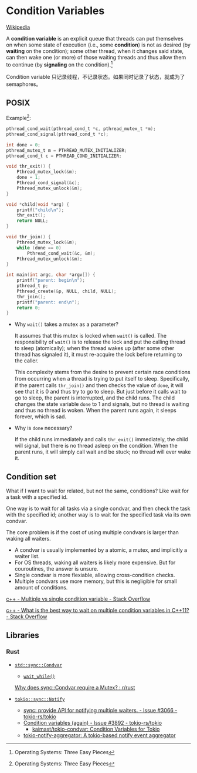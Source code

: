 # Condition Variables
[Wikipedia](https://en.wikipedia.org/wiki/Monitor_(synchronization))

A **condition variable** is an explicit queue that threads can put themselves on when some state of execution (i.e., some **condition**) is not as desired (by **waiting** on the condition); some other thread, when it changes said state, can then wake one (or more) of those waiting threads and thus allow them to continue (by **signaling** on the condition).[^three]

Condition variable 只记录线程，不记录状态。如果同时记录了状态，就成为了 semaphores。

## POSIX
Example[^three]:
```c
pthread_cond_wait(pthread_cond_t *c, pthread_mutex_t *m);
pthread_cond_signal(pthread_cond_t *c);

int done = 0;
pthread_mutex_t m = PTHREAD_MUTEX_INITIALIZER;
pthread_cond_t c = PTHREAD_COND_INITIALIZER;

void thr_exit() {
    Pthread_mutex_lock(&m);
    done = 1;
    Pthread_cond_signal(&c);
    Pthread_mutex_unlock(&m);
}

void *child(void *arg) {
    printf("child\n");
    thr_exit();
    return NULL;
}

void thr_join() {
    Pthread_mutex_lock(&m);
    while (done == 0)
        Pthread_cond_wait(&c, &m);
    Pthread_mutex_unlock(&m);
}

int main(int argc, char *argv[]) {
    printf("parent: begin\n");
    pthread_t p;
    Pthread_create(&p, NULL, child, NULL);
    thr_join();
    printf("parent: end\n");
    return 0;
}
```

- Why `wait()` takes a mutex as a parameter?
  
  It assumes that this mutex is locked when `wait()` is called. The responsibility of `wait()` is to release the lock and put the calling thread to sleep (atomically); when the thread wakes up (after some other thread has signaled it), it must re-acquire the lock before returning to the caller.
  
  This complexity stems from the desire to prevent certain race conditions from occurring when a thread is trying to put itself to sleep. Speciﬁcally, if the parent calls `thr_join()` and then checks the value of `done`, it will see that it is 0 and thus try to go to sleep. But just before it calls wait to go to sleep, the parent is interrupted, and the child runs. The child changes the state variable `done` to 1 and signals, but no thread is waiting and thus no thread is woken. When the parent runs again, it sleeps forever, which is sad.

- Why is `done` necessary?

  If the child runs immediately and calls `thr_exit()` immediately, the child will signal, but there is no thread asleep on the condition. When the parent runs, it will simply call wait and be stuck; no thread will ever wake it.

## Condition set
What if I want to wait for related, but not the same, conditions? Like wait for a task with a specified id.

One way is to wait for all tasks via a single condvar, and then check the task with the specified id; another way is to wait for the specified task via its own condvar.

The core problem is if the cost of using multiple condvars is larger than waking all waiters.
- A condvar is usually implemented by a atomic, a mutex, and implicitly a waiter list. 
- For OS threads, waking all waiters is likely more expensive. But for couroutines, the answer is unsure.
- Single condvar is more flexiable, allowing cross-condition checks.
- Multiple condvars use more memory, but this is negligible for small amount of conditions.

[c++ - Multiple vs single condition variable - Stack Overflow](https://stackoverflow.com/questions/50580656/multiple-vs-single-condition-variable)

[c++ - What is the best way to wait on multiple condition variables in C++11? - Stack Overflow](https://stackoverflow.com/questions/27341029/what-is-the-best-way-to-wait-on-multiple-condition-variables-in-c11)

## Libraries
### Rust
- [`std::sync::Condvar`](https://doc.rust-lang.org/std/sync/struct.Condvar.html)
  - [`wait_while()`](https://doc.rust-lang.org/std/sync/struct.Condvar.html#method.wait_while)

  [Why does sync::Condvar require a Mutex? : r/rust](https://www.reddit.com/r/rust/comments/12cpdgr/why_does_synccondvar_require_a_mutex/)

- [`tokio::sync::Notify`](https://docs.rs/tokio/latest/tokio/sync/struct.Notify.html)
  - [sync: provide API for notifying multiple waiters. - Issue #3066 - tokio-rs/tokio](https://github.com/tokio-rs/tokio/issues/3066)
  - [Condition variables (again) - Issue #3892 - tokio-rs/tokio](https://github.com/tokio-rs/tokio/issues/3892)
    - [kaimast/tokio-condvar: Condition Variables for Tokio](https://github.com/kaimast/tokio-condvar)
  - [tokio-notify-aggregator: A tokio-based notify event aggregator](https://github.com/Phoenix1946/tokio-notify-aggregator/)


[^three]: Operating Systems: Three Easy Pieces